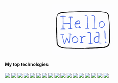 <div align="center">
  <img src="./Images/hellogif.gif" width="40%" justifySelf="center" />
</div>

<h4>My top technologies: </h4>
<p>
    <img src="https://img.shields.io/badge/-Javascript-23A9F2?style=flat-square&logo=javascript&logoColor=white"/>
    <img src="https://img.shields.io/badge/-GraphQL-181717?style=flat-square&logo=GraphQL&logoColor=white"/>
    <img src="https://img.shields.io/badge/-PostgreSQL-23A9F2?style=flat-square&logo=PostgreSQL&logoColor=white"/>
    <img src="https://img.shields.io/badge/-Apollo-F44D27?style=flat-square&logo=Apolloclient&logoColor=white"/>
    <img src="https://img.shields.io/badge/-React%20Native-green?style=flat-square&logo=react%20native&logoColor=white"/>
    <img src="https://img.shields.io/badge/-MongoDB-1572B6?style=flat-square&logo=MongoDB&logoColor=white"/>
    <img src="https://img.shields.io/badge/-Express-F44D27?style=flat-square&logo=Express&logoColor=white"/>
    <img src="https://img.shields.io/badge/-Docker-0079BF?style=flat-square&logo=Docker&logoColor=white"/>
    <img src="https://img.shields.io/badge/-CircleCI-green?style=flat-square&logo=circleci&logoColor=white"/>
    <img src="https://img.shields.io/badge/-NGINX-181717?style=flat-square&logo=nginx&logoColor=white"/>
    <img src="https://img.shields.io/badge/-MySQL-F29111?style=flat-square&logo=MySQL&logoColor=white"/>
    <img src="https://img.shields.io/badge/-ReactJS-green?style=flat-square&logo=React&logoColor=white"/>
    <img src="https://img.shields.io/badge/-AWS-4B32C3?style=flat-square&logo=AWS&logoColor=white"/>
    <img src="https://img.shields.io/badge/-HTML5-E34F26?style=flat-square&logo=HTML5&logoColor=white"/>
    <img src="https://img.shields.io/badge/-CSS3-23A9F2?style=flat-square&logo=CSS3&logoColor=white"/>
    <img src="https://img.shields.io/badge/-Jest-181717?style=flat-square&logo=Jest&logoColor=white"/>
    <img src="https://img.shields.io/badge/-React%20Testing%20Library-1572B6?style=flat-square&logo=React%20Testing%20Library&logoColor=white"/>
  </p>
